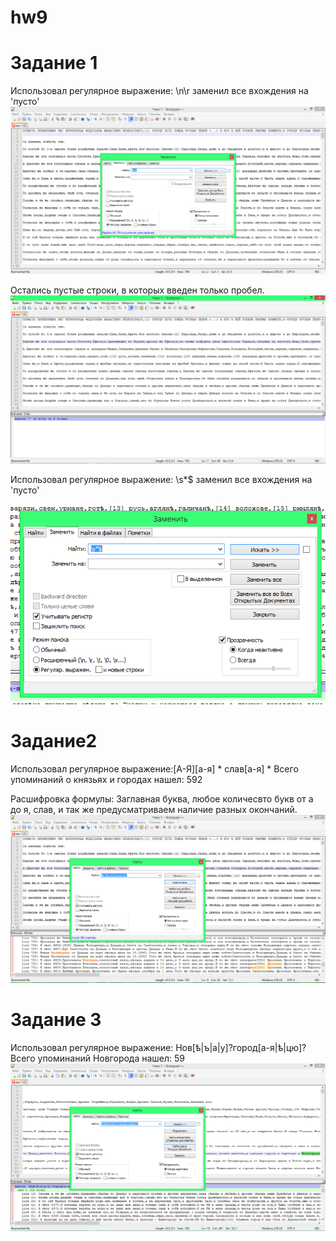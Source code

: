 # hw9

# Задание 1
Использовал регулярное выражение: \n\r заменил все вхождения на 'пусто'
![ ](https://raw.githubusercontent.com/maryfromthestar/hw9/master/%D0%97%D0%B0%D0%B4%D0%B0%D0%BD%D0%B8%D0%B5%201.1%20%D0%B4%D0%BE%20%D0%B7%D0%B0%D0%BC%D0%B5%D0%BD%D1%8B.PNG)

Остались пустые строки, в которых введен только пробел.
![ ](https://raw.githubusercontent.com/maryfromthestar/hw9/master/%D0%97%D0%B0%D0%B4%D0%B0%D0%BD%D0%B8%D0%B5%201.2%20%D0%BF%D0%BE%D1%81%D0%BB%D0%B5%20%D0%B7%D0%B0%D0%BC%D0%B5%D0%BD%D1%8B.PNG)

Использовал регулярное выражение: \s*$ заменил все вхождения на 'пусто'

![ ](https://raw.githubusercontent.com/maryfromthestar/hw9/master/%D0%97%D0%B0%D0%B4%D0%B0%D0%BD%D0%B8%D0%B5%201.3%20%D0%BE%D1%81%D1%82%D0%B0%D0%BB%D0%B8%D1%81%D1%8C%20%D0%BF%D1%80%D0%BE%D0%B1%D0%B5%D0%BB%D1%8B.PNG)

# Задание2
Использовал регулярное выражение:[А-Я][а-я] * слав[a-я] * Всего упоминаний о князьях и городах нашел: 592

Расшифровка формулы: Заглавная буква, любое количесвто букв от а до я, слав, и так же предусматриваем наличие разных окончаний.
![ ](https://raw.githubusercontent.com/maryfromthestar/hw9/master/%D0%97%D0%B0%D0%B4%D0%B0%D0%BD%D0%B8%D0%B5%202.1%20%D0%B8%D1%89%D0%B5%D0%BC%20%D1%81%D0%BB%D0%B0%D0%B2.PNG)

# Задание 3
Использовал регулярное выражение: Нов[ѣ|ъ|а|у]?город[а-я|ѣ|цю]? Всего упоминаний Новгорода нашел: 59
![ ](https://raw.githubusercontent.com/maryfromthestar/hw9/master/%D0%97%D0%B0%D0%B4%D0%B0%D0%BD%D0%B8%D0%B5%203.1%20%D0%B8%D1%89%D0%B5%D0%BC%20%D0%9D%D0%BE%D0%B2%D0%B3%D0%BE%D1%80%D0%BE%D0%B4.PNG)
